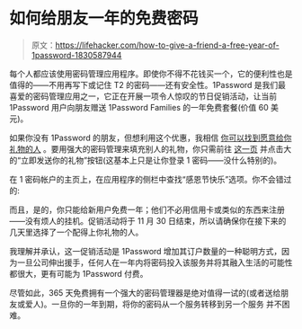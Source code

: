 # 如何给朋友一年的免费密码

> 原文：<https://lifehacker.com/how-to-give-a-friend-a-free-year-of-1password-1830587944>

每个人都应该使用密码管理应用程序。即使你不得不花钱买一个，它的便利性也是值得的——不用再写下或记住 T2 的密码——还有安全性。1Password 是我们最喜爱的密码管理应用之一，它正在开展一项令人惊叹的节日促销活动，让当前 1Password 用户向朋友赠送 1Password Families 的一年免费套餐(价值 60 美元)。



如果你没有 1Password 的朋友，但想利用这个优惠，我相信 [你可以找到愿意给你礼物的人](https://www.reddit.com/r/1Password/) 。要用强大的密码管理来填充别人的礼物，你只需前往 [这一页](https://1password.com/thanksgiving/) 并点击大的“立即发送你的礼物”按钮(这基本上只是让你登录 1 密码——没什么特别的)。

在 1 密码帐户的主页上，在应用程序的侧栏中查找“感恩节快乐”选项。你不会错过的:

而且，是的，你只能给新用户免费一年；他们不必用信用卡或类似的东西来注册——没有烦人的挂机。促销活动将于 11 月 30 日结束，所以请确保你在接下来的几天里选择了一个配得上你礼物的人。

我理解并承认，这一促销活动是 1Password 增加其订户数量的一种聪明方式，因为一旦公司伸出援手，任何人在一年内将密码投入该服务并将其融入生活的可能性都很大，更有可能为 1Password 付费。

尽管如此，365 天免费拥有一个强大的密码管理器是绝对值得一试的(或者送给朋友或爱人)。一旦你的一年到期，将你的密码从一个服务转移到另一个服务 并不困难。